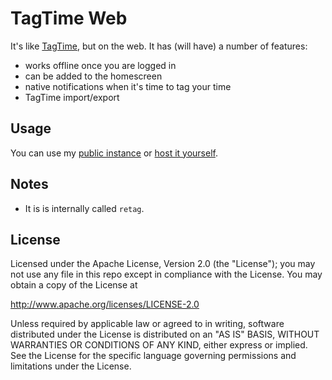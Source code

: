 # TagTime Web
It's like [TagTime](https://tagti.me), but on the web. It has (will have) a number of features:
- works offline once you are logged in
- can be added to the homescreen
- native notifications when it's time to tag your time
- TagTime import/export

## Usage
You can use my [public instance](https://ttw.smitop.com/) or [host it yourself](docs/run-server.md).

## Notes
- It is is internally called `retag`.

## License
Licensed under the Apache License, Version 2.0 (the "License"); you may not use any file in this repo except in compliance with the License. You may obtain a copy of the License at

http://www.apache.org/licenses/LICENSE-2.0

Unless required by applicable law or agreed to in writing, software distributed under the License is distributed on an "AS IS" BASIS, WITHOUT WARRANTIES OR CONDITIONS OF ANY KIND, either express or implied. See the License for the specific language governing permissions and limitations under the License.
